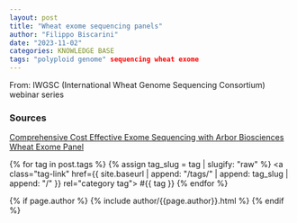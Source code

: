 ```yaml
---
layout: post
title: "Wheat exome sequencing panels"
author: "Filippo Biscarini"
date: "2023-11-02"
categories: KNOWLEDGE BASE
tags: "polyploid genome" sequencing wheat exome
---
```


From: IWGSC (International Wheat Genome Sequencing Consortium) webinar series


### Sources
[Comprehensive Cost Effective Exome Sequencing with Arbor Biosciences Wheat Exome Panel](https://www.youtube.com/watch?v=8ExNVak8UTU)

{% for tag in post.tags %}
  {% assign tag_slug = tag | slugify: "raw" %}
  <a class="tag-link"
    href={{ site.baseurl | append: "/tags/" | append: tag_slug | append: "/" }}
    rel="category tag">
    #{{ tag }}
  </a>
{% endfor %}


{% if page.author %}
  {% include author/{{page.author}}.html %}
{% endif %}

